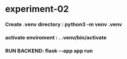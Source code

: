 # experiment-02


### Create .venv directory : python3 -m venv .venv

### activate enviroment : . .venv/bin/activate

### RUN BACKEND: flask --app app run